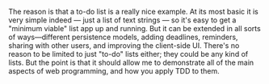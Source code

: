 The reason is that a to-do list is a really nice example. At its most basic it is very simple
indeed — just a list of text strings — so it's easy to get a "minimum viable" list app up and
running. But it can be extended in all sorts of ways—different persistence models,
adding deadlines, reminders, sharing with other users, and improving the client-side
UI. There's no reason to be limited to just "to-do" lists either; they could be any kind of
lists. But the point is that it should allow me to demonstrate all of the main aspects of
web programming, and how you apply TDD to them.
